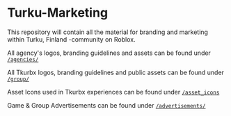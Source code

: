 # Turku-Marketing

This repository will contain all the material for branding and marketing within Turku, Finland -community on Roblox.

All agency's logos, branding guidelines and assets can be found under [``/agencies/``](https://github.com/tkufi/Turku-Marketing/tree/main/agencies)

All Tkurbx logos, branding guidelines and public assets can be found under [``/group/``](https://github.com/tkufi/Turku-Marketing/tree/main/group)

Asset Icons used in Tkurbx experiences can be found under [``/asset_icons``](https://github.com/tkufi/Turku-Marketing/tree/main/asset_icons)

Game & Group Advertisements can be found under [``/advertisements/``](https://github.com/tkufi/Turku-Marketing/tree/main/advertisements)
